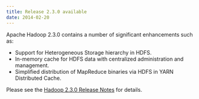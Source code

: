 ```yaml
---
title: Release 2.3.0 available
date: 2014-02-20
---
```

<!---
  Licensed under the Apache License, Version 2.0 (the "License");
  you may not use this file except in compliance with the License.
  You may obtain a copy of the License at

   http://www.apache.org/licenses/LICENSE-2.0

  Unless required by applicable law or agreed to in writing, software
  distributed under the License is distributed on an "AS IS" BASIS,
  WITHOUT WARRANTIES OR CONDITIONS OF ANY KIND, either express or implied.
  See the License for the specific language governing permissions and
  limitations under the License. See accompanying LICENSE file.
-->

Apache Hadoop 2.3.0 contains a number of significant enhancements such
as:

-   Support for Heterogeneous Storage hierarchy in HDFS.
-   In-memory cache for HDFS data with centralized administration and
management.
-   Simplified distribution of MapReduce binaries via HDFS in YARN
Distributed Cache.

Please see the [Hadoop 2.3.0 Release
Notes](https://hadoop.apache.org/docs/r2.3.0/hadoop-project-dist/hadoop-common/releasenotes.html)
for details.

